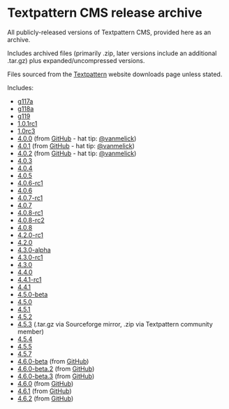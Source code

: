 Textpattern CMS release archive
===============================

All publicly-released versions of Textpattern CMS, provided here as an
archive.

Includes archived files (primarily .zip, later versions include an
additional .tar.gz) plus expanded/uncompressed versions.

Files sourced from the [Textpattern](http://www.textpattern.com) website
downloads page unless stated.

Includes:

-   [g117a](https://github.com/textpattern-community/textpattern-releases/tree/master/releases/g117a)
-   [g118a](https://github.com/textpattern-community/textpattern-releases/tree/master/releases/g118a)
-   [g119](https://github.com/textpattern-community/textpattern-releases/tree/master/releases/g119)
-   [1.0.1rc1](https://github.com/textpattern-community/textpattern-releases/tree/master/releases/1.0.1rc1)
-   [1.0rc3](https://github.com/textpattern-community/textpattern-releases/tree/master/releases/1.0rc3)
-   [4.0.0](https://github.com/textpattern-community/textpattern-releases/tree/master/releases/4.0.0) (from [GitHub](https://github.com/textpattern/textpattern/releases?after=4.0.4) - hat tip: [@vanmelick](https://github.com/vanmelick))
-   [4.0.1](https://github.com/textpattern-community/textpattern-releases/tree/master/releases/4.0.1) (from [GitHub](https://github.com/textpattern/textpattern/releases?after=4.0.4) - hat tip: [@vanmelick](https://github.com/vanmelick))
-   [4.0.2](https://github.com/textpattern-community/textpattern-releases/tree/master/releases/4.0.2) (from [GitHub](https://github.com/textpattern/textpattern/releases?after=4.0.4) - hat tip: [@vanmelick](https://github.com/vanmelick))
-   [4.0.3](https://github.com/textpattern-community/textpattern-releases/tree/master/releases/4.0.3)
-   [4.0.4](https://github.com/textpattern-community/textpattern-releases/tree/master/releases/4.0.4)
-   [4.0.5](https://github.com/textpattern-community/textpattern-releases/tree/master/releases/4.0.5)
-   [4.0.6-rc1](https://github.com/textpattern-community/textpattern-releases/tree/master/releases/4.0.6-rc1)
-   [4.0.6](https://github.com/textpattern-community/textpattern-releases/tree/master/releases/4.0.6)
-   [4.0.7-rc1](https://github.com/textpattern-community/textpattern-releases/tree/master/releases/4.0.7-rc1)
-   [4.0.7](https://github.com/textpattern-community/textpattern-releases/tree/master/releases/4.0.7)
-   [4.0.8-rc1](https://github.com/textpattern-community/textpattern-releases/tree/master/releases/4.0.8-rc1)
-   [4.0.8-rc2](https://github.com/textpattern-community/textpattern-releases/tree/master/releases/4.0.8-rc2)
-   [4.0.8](https://github.com/textpattern-community/textpattern-releases/tree/master/releases/4.0.8)
-   [4.2.0-rc1](https://github.com/textpattern-community/textpattern-releases/tree/master/releases/4.2.0-rc1)
-   [4.2.0](https://github.com/textpattern-community/textpattern-releases/tree/master/releases/4.2.0)
-   [4.3.0-alpha](https://github.com/textpattern-community/textpattern-releases/tree/master/releases/4.3.0-alpha)
-   [4.3.0-rc1](https://github.com/textpattern-community/textpattern-releases/tree/master/releases/4.3.0-rc1)
-   [4.3.0](https://github.com/textpattern-community/textpattern-releases/tree/master/releases/4.3.0)
-   [4.4.0](https://github.com/textpattern-community/textpattern-releases/tree/master/releases/4.4.0)
-   [4.4.1-rc1](https://github.com/textpattern-community/textpattern-releases/tree/master/releases/4.4.1-rc1)
-   [4.4.1](https://github.com/textpattern-community/textpattern-releases/tree/master/releases/4.4.1)
-   [4.5.0-beta](https://github.com/textpattern-community/textpattern-releases/tree/master/releases/4.5.0-beta)
-   [4.5.0](https://github.com/textpattern-community/textpattern-releases/tree/master/releases/4.5.0)
-   [4.5.1](https://github.com/textpattern-community/textpattern-releases/tree/master/releases/4.5.1)
-   [4.5.2](https://github.com/textpattern-community/textpattern-releases/tree/master/releases/4.5.2)
-   [4.5.3](https://github.com/textpattern-community/textpattern-releases/tree/master/releases/4.5.3)
    (.tar.gz via Sourceforge mirror, .zip via Textpattern
    community member)
-   [4.5.4](https://github.com/textpattern-community/textpattern-releases/tree/master/releases/4.5.4)
-   [4.5.5](https://github.com/textpattern-community/textpattern-releases/tree/master/releases/4.5.5)
-   [4.5.7](https://github.com/textpattern-community/textpattern-releases/tree/master/releases/4.5.7)
-   [4.6.0-beta](https://github.com/textpattern-community/textpattern-releases/tree/master/releases/4.6.0-beta)
    (from [GitHub](https://github.com/textpattern/textpattern/releases))
-   [4.6.0-beta.2](https://github.com/textpattern-community/textpattern-releases/tree/master/releases/4.6.0-beta.2)
    (from [GitHub](https://github.com/textpattern/textpattern/releases))
-   [4.6.0-beta.3](https://github.com/textpattern-community/textpattern-releases/tree/master/releases/4.6.0-beta.3)
    (from [GitHub](https://github.com/textpattern/textpattern/releases))
-   [4.6.0](https://github.com/textpattern-community/textpattern-releases/tree/master/releases/4.6.0)
    (from [GitHub](https://github.com/textpattern/textpattern/releases))
-   [4.6.1](https://github.com/textpattern-community/textpattern-releases/tree/master/releases/4.6.1)
    (from [GitHub](https://github.com/textpattern/textpattern/releases))
-   [4.6.2](https://github.com/textpattern-community/textpattern-releases/tree/master/releases/4.6.2)
    (from [GitHub](https://github.com/textpattern/textpattern/releases))
